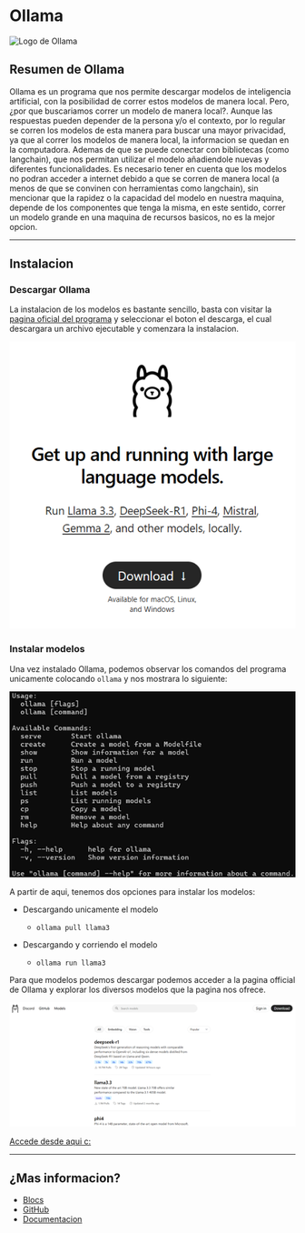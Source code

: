 # Ollama

![Logo de Ollama](https://ollama.com/public/ollama.png)

## Resumen de Ollama

Ollama es un programa que nos permite descargar modelos de inteligencia artificial, con la posibilidad de correr estos modelos de manera local.
Pero, ¿por que buscariamos correr un modelo de manera local?.
Aunque las respuestas pueden depender de la persona y/o el contexto, por lo regular se corren los modelos de esta manera para buscar una mayor privacidad, ya que al correr los modelos de manera local, la informacion se quedan en la computadora. Ademas de que se puede conectar con bibliotecas (como langchain), que nos permitan utilizar el modelo añadiendole nuevas y diferentes funcionalidades.
Es necesario tener en cuenta que los modelos no podran acceder a internet debido a que se corren de manera local (a menos de que se convinen con herramientas como langchain), sin mencionar que la rapidez o la capacidad del modelo en nuestra maquina, depende de los componentes que tenga la misma, en este sentido, correr un modelo grande en una maquina de recursos basicos, no es la mejor opcion.

---

## Instalacion 

### Descargar Ollama

La instalacion de los modelos es bastante sencillo, basta con visitar la [pagina oficial del programa](https://ollama.com/) y seleccionar el boton el descarga, el cual descargara un archivo ejecutable y comenzara la instalacion.

![Imagen de Referencia](Imagenes/ImagenDescargaOllama.png)

### Instalar modelos

Una vez instalado Ollama, podemos observar los comandos del programa unicamente colocando `ollama` y nos mostrara lo siguiente:

![Comandos de ollama en terminal](Imagenes/ComandosOllama.png)

A partir de aqui, tenemos dos opciones para instalar los modelos:

- Descargando unicamente el modelo
    - `ollama pull llama3`

- Descargando y corriendo el modelo
    - `ollama run llama3`

Para que modelos podemos descargar podemos acceder a la pagina official de Ollama y explorar los diversos modelos que la pagina nos ofrece.

![Pagina para descargar modelos para Ollama](Imagenes/OllamaDescargarModelos.png)

[Accede desde aqui c:](https://ollama.com/search)

---

## ¿Mas informacion?

- [Blocs](https://ollama.com/blog)
- [GitHub](https://github.com/ollama/ollama)
- [Documentacion](https://github.com/ollama/ollama/tree/main/docs)